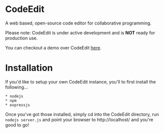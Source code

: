 # CodeEdit

A web based, open-source code editor for collaborative programming.

Please note: CodeEdit is under active development and is **NOT** ready for production use. 

You can checkout a demo over CodeEdit [here](codeedit.achurch.me).

# Installation

If you'd like to setup your own CodeEdit instance, you'll to first install the following...

    * nodejs
    * npm
    * expressjs

Once you've got those installed, simply cd into the CodeEdit directory, run `nodejs server.js` and point your browser to http://localhost/ and you're good to go!
